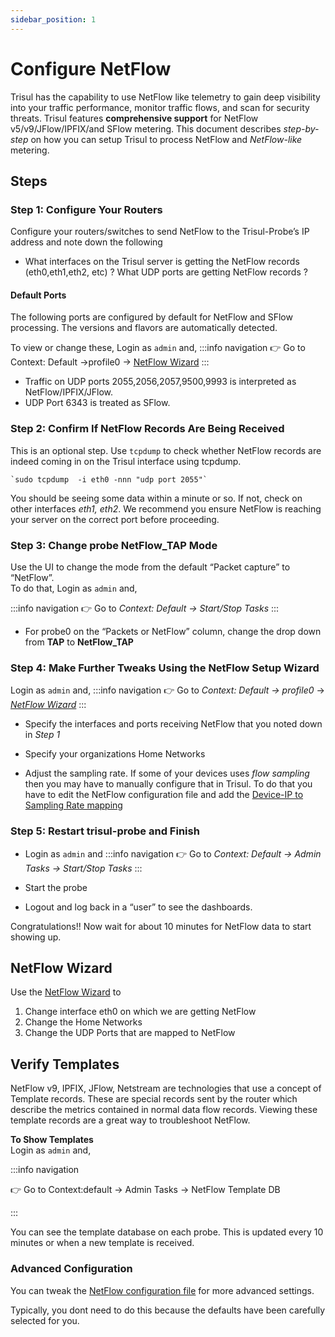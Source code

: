```yaml
---
sidebar_position: 1
---
```


# Configure NetFlow

Trisul has the capability to use NetFlow like telemetry to gain deep
visibility into your traffic performance, monitor traffic flows, and
scan for security threats. Trisul features **comprehensive support** for
NetFlow v5/v9/JFlow/IPFIX/and SFlow metering. This document describes
*step-by-step* on how you can setup Trisul to process NetFlow and
*NetFlow-like* metering.

## Steps

### Step 1: Configure Your Routers

Configure your routers/switches to send NetFlow to the Trisul-Probe’s IP
address and note down the following

- What interfaces on the Trisul server is getting the NetFlow records
  (eth0,eth1,eth2, etc) ? What UDP ports are getting NetFlow records ?

#### Default Ports

The following ports are configured by default for NetFlow and SFlow
processing. The versions and flavors are automatically detected. 

To view or change these, Login as `admin` and,
:::info navigation
:point_right: Go to Context: Default &rarr;profile0 &rarr; [NetFlow Wizard](/docs/ug/netflow/netflow_wizard)
:::

- Traffic on UDP ports 2055,2056,2057,9500,9993 is interpreted as
  NetFlow/IPFIX/JFlow.
- UDP Port 6343 is treated as SFlow.

### Step 2: Confirm If NetFlow Records Are Being Received

This is an optional step. Use `tcpdump` to check whether NetFlow records
are indeed coming in on the Trisul interface using tcpdump.

    `sudo tcpdump  -i eth0 -nnn "udp port 2055"`

You should be seeing some data within a minute or so. If not, check on
other interfaces *eth1, eth2*. We recommend you ensure NetFlow is
reaching your server on the correct port before proceeding.

### Step 3: Change probe NetFlow_TAP Mode

Use the UI to change the mode from the default “Packet capture” to
“NetFlow”.  
To do that, Login as `admin` and,

:::info navigation
:point_right: Go to *Context: Default &rarr; Start/Stop Tasks*
:::

- For probe0 on the “Packets or NetFlow” column, change the drop down
  from **TAP** to **NetFlow_TAP**

### Step 4: Make Further Tweaks Using the NetFlow Setup Wizard

Login as `admin` and, 
:::info navigation
:point_right: Go to *Context: Default &rarr; profile0* &rarr; [*NetFlow Wizard*](/docs/ug/netflow/netflow_wizard)
:::

- Specify the interfaces and ports receiving NetFlow that you noted down
  in *Step 1*

- Specify your organizations Home Networks

- Adjust the sampling rate. If some of your devices uses *flow sampling*
  then you may have to manually configure that in Trisul. To do that you
  have to edit the NetFlow configuration file and add the [Device-IP to
  Sampling Rate mapping](/docs/ref/netflow-config#sampling-rates)

### Step 5: Restart trisul-probe and Finish

- Login as `admin` and
:::info navigation
:point_right: Go to *Context: Default &rarr; Admin Tasks &rarr; Start/Stop Tasks*
:::

- Start the probe
- Logout and log back in a “user” to see the dashboards.

Congratulations!! Now wait for about 10 minutes for NetFlow data to
start showing up.

## NetFlow Wizard

Use the [NetFlow Wizard](/docs/ug/netflow/netflow_wizard) to

1. Change interface eth0 on which we are getting NetFlow
2. Change the Home Networks
3. Change the UDP Ports that are mapped to NetFlow

## Verify Templates

NetFlow v9, IPFIX, JFlow, Netstream are technologies that use a concept
of Template records. These are special records sent by the router which
describe the metrics contained in normal data flow records. Viewing
these template records are a great way to troubleshoot NetFlow.

**To Show Templates**   
Login as `admin` and,

:::info navigation

:point_right: Go to Context:default &rarr; Admin Tasks &rarr; NetFlow Template DB

:::

You can see the template database on each probe. This is updated every
10 minutes or when a new template is received.

### Advanced Configuration

You can tweak the [NetFlow configuration file](/docs/ref/netflow-config) for more advanced settings.

Typically, you dont need to do this because the defaults have been
carefully selected for you.

